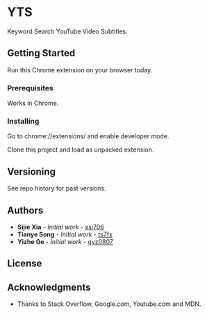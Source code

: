 # YTS

Keyword Search YouTube Video Subtitles.

## Getting Started

Run this Chrome extension on your browser today.

### Prerequisites
Works in Chrome.

### Installing

Go to chrome://extensions/ and enable developer mode.

Clone this project and load as unpacked extension.

## Versioning

See repo history for past versions.

## Authors

* **Sijie Xia** - *Initial work* - [xsj706](https://github.com/xsj706)
* **Tianye Song** - *Initial work* - [ts7fx](https://github.com/ts7fx)
* **Yizhe Ge** - *Initial work* - [gyz0807](https://github.com/gyz0807)


## License

## Acknowledgments

* Thanks to Stack Overflow, Google.com, Youtube.com and MDN.
